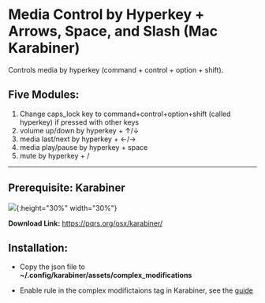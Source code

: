 # Media Control by Hyperkey + Arrows, Space, and Slash (Mac Karabiner)

Controls media by hyperkey (command + control + option + shift).

## Five Modules:

1. Change caps_lock key to command+control+option+shift (called hyperkey) if pressed with other keys 
2. volume up/down by hyperkey + ↑/↓
3. media last/next by hyperkey + ←/→
4. media play/pause by hyperkey + space
5. mute by hyperkey + /

---

## Prerequisite: Karabiner

![](https://karabiner-elements.pqrs.org/images/logo.png){:height="30%" width="30%"}

**Download Link:** <https://pqrs.org/osx/karabiner/>

## Installation:

- Copy the json file to **~/.config/karabiner/assets/complex_modifications**

- Enable rule in the complex modifictaions tag in Karabiner, see the [guide](https://karabiner-elements.pqrs.org/docs/manual/configuration/configure-complex-modifications/)
